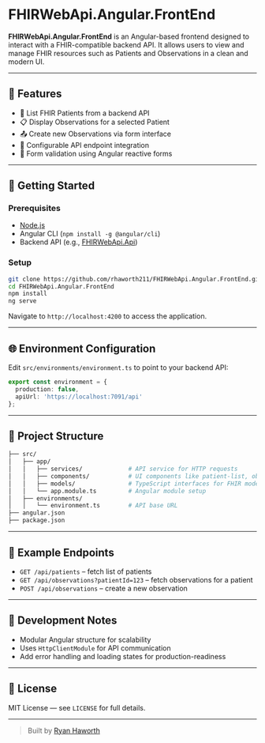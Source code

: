 # FHIRWebApi.Angular.FrontEnd

**FHIRWebApi.Angular.FrontEnd** is an Angular-based frontend designed to interact with a FHIR-compatible backend API. It allows users to view and manage FHIR resources such as Patients and Observations in a clean and modern UI.

---

## 🧰 Features

- 🔎 List FHIR Patients from a backend API
- 📋 Display Observations for a selected Patient
- 📤 Create new Observations via form interface
- 🔧 Configurable API endpoint integration
- 🧼 Form validation using Angular reactive forms

---

## 🚀 Getting Started

### Prerequisites

- [Node.js](https://nodejs.org/)
- Angular CLI (`npm install -g @angular/cli`)
- Backend API (e.g., [FHIRWebApi.Api](https://github.com/rhaworth211/FHIRWebApi.Api))

### Setup

```bash
git clone https://github.com/rhaworth211/FHIRWebApi.Angular.FrontEnd.git
cd FHIRWebApi.Angular.FrontEnd
npm install
ng serve
```

Navigate to `http://localhost:4200` to access the application.

---

## 🌐 Environment Configuration

Edit `src/environments/environment.ts` to point to your backend API:

```ts
export const environment = {
  production: false,
  apiUrl: 'https://localhost:7091/api'
};
```

---

## 📁 Project Structure

```bash
├── src/
│   ├── app/
│   │   ├── services/             # API service for HTTP requests
│   │   ├── components/           # UI components like patient-list, observation-form
│   │   ├── models/               # TypeScript interfaces for FHIR models
│   │   └── app.module.ts         # Angular module setup
│   ├── environments/
│   │   └── environment.ts        # API base URL
├── angular.json
├── package.json
```

---

## 🔌 Example Endpoints

- `GET /api/patients` – fetch list of patients
- `GET /api/observations?patientId=123` – fetch observations for a patient
- `POST /api/observations` – create a new observation

---

## 🧪 Development Notes

- Modular Angular structure for scalability
- Uses `HttpClientModule` for API communication
- Add error handling and loading states for production-readiness

---

## 📄 License

MIT License — see `LICENSE` for full details.

---

> Built by [Ryan Haworth](mailto:r.haworth@outlook.com)
